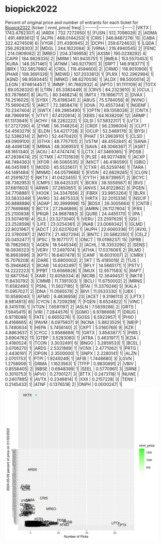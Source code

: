 # biopick2022
Percent of original price and number of entrants for each ticket for [Biopick2022](https://twitter.com/hashtag/Biopick2022)
|ticker |   nrml_price| freq|
|:------|------------:|----:|
|VKTX   | 1743.4782307|    4|
|ARDX   |  732.7272950|    5|
|FUSN   |  512.7098026|    2|
|ADMA   |  491.4893612|    1|
|ALPN   |  468.0144253|    1|
|CRIS   |  346.8487276|   15|
|CABA   |  322.4274509|    6|
|VYGR   |  311.4390945|    2|
|DCPH   |  259.6724632|    1|
|LQDA   |  256.2628303|    2|
|MDGL   |  244.1822084|    3|
|VRNA   |  219.4940545|    2|
|FENC   |  214.0909062|    2|
|MREO   |  204.3749958|   21|
|AXSM   |  195.0238292|    4|
|CAPR   |  184.9829335|    2|
|MIRM   |  161.9435751|    1|
|BMEA   |  153.5570453|    1|
|KURA   |  148.3571461|    1|
|ATNM   |  146.9217901|    3|
|SRPT   |  146.9183771|    1|
|IBRX   |  132.5657980|    4|
|CRDL   |  119.4594600|    2|
|CRMD   |  118.9010906|    1|
|PHAR   |  108.3691326|    1|
|MDWD   |  107.2033813|    1|
|PLRX   |  102.2962994|    1|
|ASND   |   98.9593445|    1|
|MNKD   |   98.6270036|    1|
|ALDX   |   98.5000014|    2|
|LEGN   |   97.6614457|    1|
|IMMP   |   91.7682932|    4|
|APTO   |   91.1111109|    8|
|TGTX   |   89.0526320|    9|
|LTRN   |   85.3383449|    3|
|CRVS   |   84.2323610|    3|
|OCUL   |   83.7876661|    8|
|AUTL   |   80.3468214|    9|
|IMTX   |   79.1666717|    2|
|DVAX   |   78.2516025|    1|
|SYBX   |   75.6198341|    2|
|ABUS   |   75.5784056|    8|
|NVNO   |   75.5690425|    1|
|ARCT   |   72.3858474|    1|
|IOVA   |   70.4557344|    1|
|NGENF  |   70.2347404|    2|
|SWTX   |   69.2965490|    1|
|OPTN   |   69.1358026|    2|
|CNTX   |   68.7969919|    1|
|VTVT   |   67.4120614|    3|
|XERS   |   64.1638209|   12|
|ARMP   |   61.1313849|    1|
|ACHV   |   58.2262222|    1|
|GLSI   |   57.5832317|    1|
|LVTX   |   57.2727290|    4|
|ZYME   |   56.3148254|    2|
|CRDF   |   56.2396004|    3|
|CLPT   |   54.4563279|    3|
|ELDN   |   54.4217728|    3|
|OCUP   |   52.5469176|    3|
|BYSI   |   52.5386314|    2|
|MYO    |   52.4470420|    1|
|PHAT   |   51.2963910|    1|
|CLSD   |   49.0909100|    2|
|GTHX   |   48.7757101|    2|
|VSTM   |   48.4552841|    4|
|SANA   |   48.4496138|    1|
|MRNA   |   48.3069551|    1|
|SAVA   |   48.3066367|    7|
|ASRT   |   48.1651340|    2|
|ACIU   |   47.4747474|    1|
|LCTX   |   47.3469365|    1|
|PDSB   |   47.2839474|   25|
|CTMX   |   47.1131639|    1|
|PLSE   |   46.9277489|    1|
|ACXP   |   46.7484363|    1|
|XFOR   |   46.5065535|    3|
|MXCT   |   46.4180590|    1|
|GBIO   |   46.0451981|    1|
|MODD   |   45.5525617|    1|
|CTXR   |   45.5259746|    1|
|TARA   |   44.1481484|    1|
|MNMD   |   44.0579688|    1|
|EVGN   |   42.6829265|    1|
|CLGN   |   41.2591672|    1|
|NKTX   |   41.0423455|    1|
|CYTH   |   38.8739957|    2|
|BCYC   |   38.7382953|    1|
|CMPS   |   38.6425331|    1|
|BCRX   |   38.5559567|    6|
|BVS    |   37.6811603|    1|
|ARWR   |   37.2850651|    3|
|ANVS   |   34.8122862|    3|
|PGEN   |   34.7708881|    1|
|HOOK   |   34.3347656|    2|
|FBRX   |   33.9953264|    1|
|BLRX   |   33.5833349|    1|
|AVRO   |   32.4675333|    1|
|HRTX   |   32.2015336|    1|
|NSCIF  |   30.8888886|    1|
|ADAP   |   30.3999996|   15|
|BDSX   |   29.3005664|    1|
|CNTB   |   27.7669888|    1|
|BCTX   |   27.2946868|    3|
|AMRN   |   26.1127604|    1|
|IFRX   |   25.2100838|    1|
|PRQR   |   24.9687883|    3|
|QURE   |   24.4455170|    1|
|IPA    |   23.5074619|    4|
|SLS    |   23.3273040|    1|
|VERU   |   23.2597629|    1|
|QSI    |   23.2528598|    1|
|LIFE   |   23.0254361|    2|
|INAB   |   23.0068342|    1|
|GLMD   |   22.8021967|    1|
|ADCT   |   22.6237624|    1|
|AUPH   |   22.6060336|   17|
|AVXL   |   22.3760097|    2|
|MGTX   |   21.4827294|    2|
|BNTC   |   20.5882350|    1|
|CELZ   |   20.0452477|    1|
|IPSC   |   19.1677177|    1|
|ONCT   |   19.0198237|   15|
|SPRB   |   18.7982063|    1|
|AGEN   |   18.5445346|    2|
|ACHL   |   18.3353290|    2|
|SENS   |   18.0936323|    1|
|VERV   |   17.2497974|    1|
|ATHA   |   17.0376061|    2|
|RLMD   |   16.8663996|    3|
|KPTI   |   16.6407478|    5|
|CANF   |   16.6031007|    2|
|CMRX   |   15.7076208|    4|
|DARE   |   15.6800002|    2|
|IKT    |   15.4195018|    2|
|TLIS   |   15.3948462|    1|
|BCAB   |   14.8242497|    1|
|BFLY   |   14.5665171|    1|
|PSTV   |   14.2222223|    1|
|PPBT   |   13.6066828|    1|
|IMUX   |   12.9571583|    5|
|RAPT   |   12.6871764|    1|
|XAIR   |   12.6059334|    8|
|MCRB   |   12.3649457|    1|
|NKTR   |   11.8430792|    3|
|CMMB   |   11.7391303|    1|
|BCLI   |   11.6750002|    2|
|MRNS   |   11.6582490|    1|
|PSNL   |   11.5627185|    1|
|BTAI   |   11.3379246|    5|
|KALA   |   11.0957027|    2|
|DNA    |   11.0565578|    2|
|BIVI   |   11.0533330|    1|
|UBX    |   10.9589040|    1|
|AFMD   |    9.4836958|   23|
|ACET   |    9.3196113|    2|
|LPTX   |    8.9814813|   65|
|CYCN   |    8.7209298|    7|
|FGEN   |    8.6524822|    1|
|VINC   |    8.3415119|    1|
|VTGN   |    7.6581197|    2|
|ASLN   |    7.5839286|    2|
|GRTS   |    7.5645415|    8|
|VIRI   |    7.2844576|    1|
|SGMO   |    6.9786668|    7|
|DRUG   |    6.9716088|    1|
|FATE   |    6.6655276|    1|
|GOSS   |    6.5923957|    1|
|PHIO   |    6.4166665|    4|
|PAVM   |    6.0975607|    9|
|NCNA   |    5.8823529|    1|
|MEIP   |    5.7490634|    1|
|HEPA   |    5.7456140|    2|
|CKPT   |    5.0160769|    9|
|KZR    |    4.8863637|    1|
|CYCC   |    3.9588689|   11|
|GRTX   |    3.8583877|    1|
|PIRS   |    3.6904762|   11|
|GTBP   |    3.5283060|    1|
|ATRA   |    3.4631977|    1|
|KZIA   |    3.4180524|    1|
|TCON   |    3.3032491|    6|
|BNGO   |    3.2859533|    1|
|BCEL   |    3.0706270|    1|
|ARDS   |    2.5321889|    1|
|VCNX   |    2.4771062|    1|
|PRTG   |    2.4436161|    7|
|OPGN   |    2.3500000|    1|
|SNPX   |    2.2280141|    1|
|ALZN   |    2.0701753|    1|
|PTPI   |    1.9249249|    1|
|AFIB   |    1.7448680|    3|
|LGVN   |    1.2758906|    1|
|DRMA   |    1.1623563|    1|
|TFFP   |    0.9830891|    2|
|VBIV   |    0.8558405|    2|
|NBSE   |    0.6948399|    1|
|SEEL   |    0.5770961|    3|
|SRNE   |    0.3010753|    1|
|APVO   |    0.2700127|    3|
|BTTX   |    0.2473118|    1|
|NUWE   |    0.2407895|    1|
|AVTX   |    0.2346814|    1|
|XXII   |    0.2157228|    3|
|TENX   |    0.2145433|    1|
|ATNF   |    0.1376518|    2|
|ONPH   |    0.0000247|    1|
![retvspicks](biopicks.png?raw=true)
